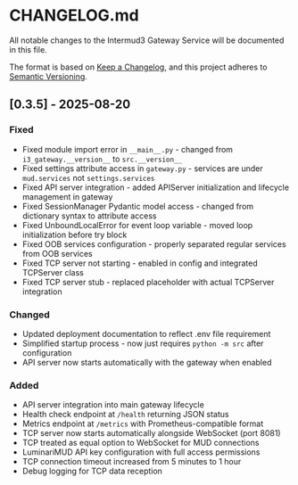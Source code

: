 # CHANGELOG.md

All notable changes to the Intermud3 Gateway Service will be documented in this file.

The format is based on [Keep a Changelog](https://keepachangelog.com/en/1.0.0/),
and this project adheres to [Semantic Versioning](https://semver.org/spec/v2.0.0.html).

## [0.3.5] - 2025-08-20

### Fixed
- Fixed module import error in `__main__.py` - changed from `i3_gateway.__version__` to `src.__version__`
- Fixed settings attribute access in `gateway.py` - services are under `mud.services` not `settings.services`
- Fixed API server integration - added APIServer initialization and lifecycle management in gateway
- Fixed SessionManager Pydantic model access - changed from dictionary syntax to attribute access
- Fixed UnboundLocalError for event loop variable - moved loop initialization before try block
- Fixed OOB services configuration - properly separated regular services from OOB services
- Fixed TCP server not starting - enabled in config and integrated TCPServer class
- Fixed TCP server stub - replaced placeholder with actual TCPServer integration

### Changed
- Updated deployment documentation to reflect .env file requirement
- Simplified startup process - now just requires `python -m src` after configuration
- API server now starts automatically with the gateway when enabled

### Added
- API server integration into main gateway lifecycle
- Health check endpoint at `/health` returning JSON status
- Metrics endpoint at `/metrics` with Prometheus-compatible format
- TCP server now starts automatically alongside WebSocket (port 8081)
- TCP treated as equal option to WebSocket for MUD connections
- LuminariMUD API key configuration with full access permissions
- TCP connection timeout increased from 5 minutes to 1 hour
- Debug logging for TCP data reception

